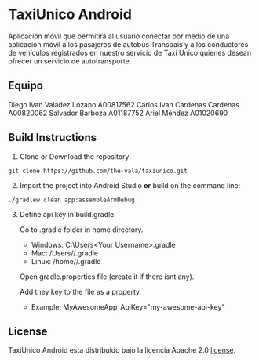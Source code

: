 # TaxiUnico Android
Aplicación móvil que permitirá al	usuario	conectar por medio de una	aplicación móvil a los pasajeros de	autobús Transpais	y	a	los conductores de vehículos registrados en nuestro	servicio de Taxi Único quienes desean	ofrecer	un servicio	de autotransporte.

## Equipo
Diego Ivan Valadez Lozano A00817562
Carlos Ivan Cardenas Cardenas A00820062
Salvador Barboza A01187752
Ariel Méndez A01020690

## Build Instructions

1. Clone or Download the repository:

  ```shell
  git clone https://github.com/the-vala/taxiunico.git
  ```

2. Import the project into Android Studio **or** build on the command line:

  ```shell
  ./gradlew clean app:assembleArmDebug
  ```
3. Define api key in build.gradle.

   Go to .gradle folder in home directory.

   * Windows: C:\Users\<Your Username>\.gradle
   * Mac: /Users/<Your Username>/.gradle
   * Linux: /home/<Your Username>/.gradle
  
   Open gradle.properties file (create it if there isnt any).
   
   Add they key to the file as a property.
   
   * Example: MyAwesomeApp_ApiKey="my-awesome-api-key"

## License
TaxiUnico Android esta distribuido bajo la licencia Apache 2.0 [license](LICENSE).
